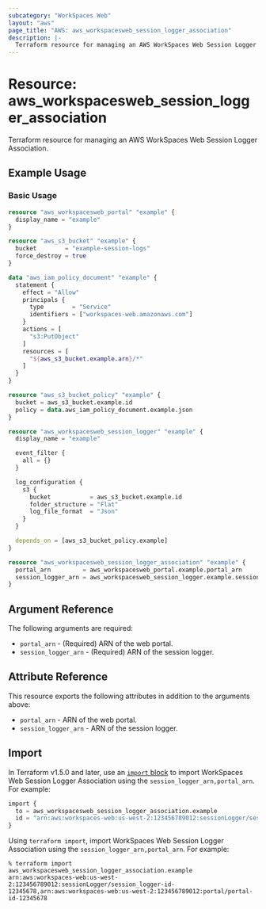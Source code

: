 ```yaml
---
subcategory: "WorkSpaces Web"
layout: "aws"
page_title: "AWS: aws_workspacesweb_session_logger_association"
description: |-
  Terraform resource for managing an AWS WorkSpaces Web Session Logger Association.
---
```


# Resource: aws_workspacesweb_session_logger_association

Terraform resource for managing an AWS WorkSpaces Web Session Logger Association.

## Example Usage

### Basic Usage

```terraform
resource "aws_workspacesweb_portal" "example" {
  display_name = "example"
}

resource "aws_s3_bucket" "example" {
  bucket        = "example-session-logs"
  force_destroy = true
}

data "aws_iam_policy_document" "example" {
  statement {
    effect = "Allow"
    principals {
      type        = "Service"
      identifiers = ["workspaces-web.amazonaws.com"]
    }
    actions = [
      "s3:PutObject"
    ]
    resources = [
      "${aws_s3_bucket.example.arn}/*"
    ]
  }
}

resource "aws_s3_bucket_policy" "example" {
  bucket = aws_s3_bucket.example.id
  policy = data.aws_iam_policy_document.example.json
}

resource "aws_workspacesweb_session_logger" "example" {
  display_name = "example"

  event_filter {
    all = {}
  }

  log_configuration {
    s3 {
      bucket           = aws_s3_bucket.example.id
      folder_structure = "Flat"
      log_file_format  = "Json"
    }
  }

  depends_on = [aws_s3_bucket_policy.example]
}

resource "aws_workspacesweb_session_logger_association" "example" {
  portal_arn         = aws_workspacesweb_portal.example.portal_arn
  session_logger_arn = aws_workspacesweb_session_logger.example.session_logger_arn
}
```

## Argument Reference

The following arguments are required:

* `portal_arn` - (Required) ARN of the web portal.
* `session_logger_arn` - (Required) ARN of the session logger.

## Attribute Reference

This resource exports the following attributes in addition to the arguments above:

* `portal_arn` - ARN of the web portal.
* `session_logger_arn` - ARN of the session logger.

## Import

In Terraform v1.5.0 and later, use an [`import` block](https://developer.hashicorp.com/terraform/language/import) to import WorkSpaces Web Session Logger Association using the `session_logger_arn,portal_arn`. For example:

```terraform
import {
  to = aws_workspacesweb_session_logger_association.example
  id = "arn:aws:workspaces-web:us-west-2:123456789012:sessionLogger/session_logger-id-12345678,arn:aws:workspaces-web:us-west-2:123456789012:portal/portal-id-12345678"
}
```

Using `terraform import`, import WorkSpaces Web Session Logger Association using the `session_logger_arn,portal_arn`. For example:

```console
% terraform import aws_workspacesweb_session_logger_association.example arn:aws:workspaces-web:us-west-2:123456789012:sessionLogger/session_logger-id-12345678,arn:aws:workspaces-web:us-west-2:123456789012:portal/portal-id-12345678
```
